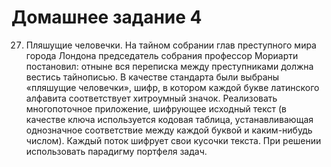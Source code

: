 # Домашнее задание 4

27. Пляшущие человечки. На тайном собрании глав преступного мира
города Лондона председатель собрания профессор Мориарти постановил:
отныне вся переписка между преступниками должна вестись тайнописью. В
качестве стандарта были выбраны «пляшущие человечки», шифр, в котором
каждой букве латинского алфавита соответствует хитроумный значок.
Реализовать многопоточное приложение, шифрующее исходный текст (в
качестве ключа используется кодовая таблица, устанавливающая
однозначное соответствие между каждой буквой и каким-нибудь числом).
Каждый поток шифрует свои кусочки текста. При решении использовать
парадигму портфеля задач.
